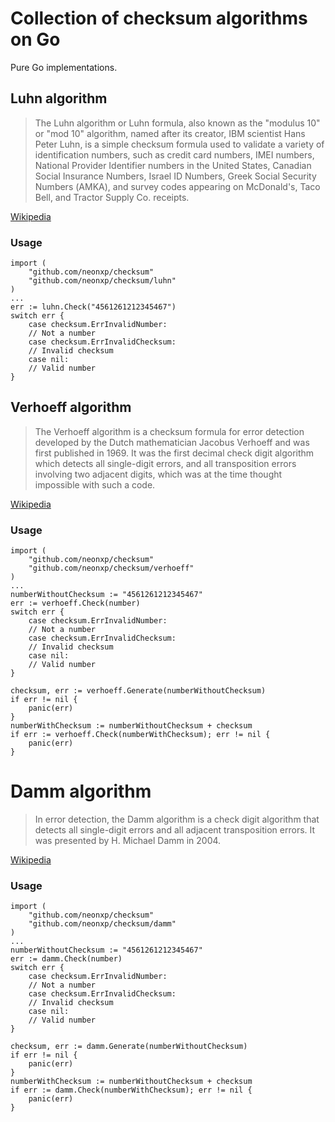 # Collection of checksum algorithms on Go

Pure Go implementations.

## Luhn algorithm

> The Luhn algorithm or Luhn formula, also known as the "modulus 10" or "mod 10" algorithm, named after its creator, IBM scientist Hans Peter Luhn, is a simple checksum formula used to validate a variety of identification numbers, such as credit card numbers, IMEI numbers, National Provider Identifier numbers in the United States, Canadian Social Insurance Numbers, Israel ID Numbers, Greek Social Security Numbers (ΑΜΚΑ), and survey codes appearing on McDonald's, Taco Bell, and Tractor Supply Co. receipts. 

[Wikipedia](https://en.wikipedia.org/wiki/Luhn_algorithm)

### Usage

```golang
import (
    "github.com/neonxp/checksum"
    "github.com/neonxp/checksum/luhn"
)
...
err := luhn.Check("4561261212345467")
switch err {
    case checksum.ErrInvalidNumber:
    // Not a number
    case checksum.ErrInvalidChecksum:
    // Invalid checksum
    case nil:
    // Valid number
}
```

## Verhoeff algorithm

> The Verhoeff algorithm is a checksum formula for error detection developed by the Dutch mathematician Jacobus Verhoeff and was first published in 1969. It was the first decimal check digit algorithm which detects all single-digit errors, and all transposition errors involving two adjacent digits, which was at the time thought impossible with such a code.

[Wikipedia](https://en.wikipedia.org/wiki/Verhoeff_algorithm)

### Usage

```golang
import (
    "github.com/neonxp/checksum"
    "github.com/neonxp/checksum/verhoeff"
)
...
numberWithoutChecksum := "4561261212345467"
err := verhoeff.Check(number)
switch err {
    case checksum.ErrInvalidNumber:
    // Not a number
    case checksum.ErrInvalidChecksum:
    // Invalid checksum
    case nil:
    // Valid number
}

checksum, err := verhoeff.Generate(numberWithoutChecksum)
if err != nil {
    panic(err)
}
numberWithChecksum := numberWithoutChecksum + checksum
if err := verhoeff.Check(numberWithChecksum); err != nil {
    panic(err)
}
```

# Damm algorithm

> In error detection, the Damm algorithm is a check digit algorithm that detects all single-digit errors and all adjacent transposition errors. It was presented by H. Michael Damm in 2004.

[Wikipedia](https://en.wikipedia.org/wiki/Damm_algorithm)

### Usage

```golang
import (
    "github.com/neonxp/checksum"
    "github.com/neonxp/checksum/damm"
)
...
numberWithoutChecksum := "4561261212345467"
err := damm.Check(number)
switch err {
    case checksum.ErrInvalidNumber:
    // Not a number
    case checksum.ErrInvalidChecksum:
    // Invalid checksum
    case nil:
    // Valid number
}

checksum, err := damm.Generate(numberWithoutChecksum)
if err != nil {
    panic(err)
}
numberWithChecksum := numberWithoutChecksum + checksum
if err := damm.Check(numberWithChecksum); err != nil {
    panic(err)
}
```
